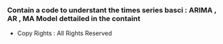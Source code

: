 ### Contain  a code to  understant the times series basci :  ARIMA , AR , MA Model dettailed in the containt 

- Copy  Rights : All Rights Reserved 
